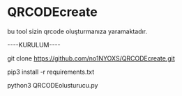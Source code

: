 # QRCODEcreate
bu tool sizin qrcode oluşturmanıza yaramaktadır.



----KURULUM----

git clone https://github.com/no1NYOXS/QRCODEcreate.git

pip3 install -r requirements.txt

python3 QRCODEolusturucu.py
